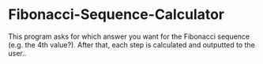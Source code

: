 # Fibonacci-Sequence-Calculator
This program asks for which answer you want for the Fibonacci sequence (e.g. the 4th value?). After that, each step is calculated and outputted to the user..
